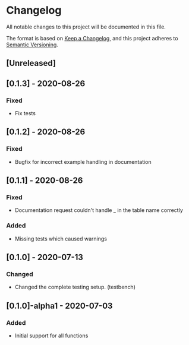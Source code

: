 # Changelog
All notable changes to this project will be documented in this file.

The format is based on [Keep a Changelog](https://keepachangelog.com/en/1.0.0/),
and this project adheres to [Semantic Versioning](https://semver.org/spec/v2.0.0.html).

## [Unreleased]
## [0.1.3] - 2020-08-26
### Fixed
- Fix tests
## [0.1.2] - 2020-08-26
### Fixed
- Bugfix for incorrect example handling in documentation
## [0.1.1] - 2020-08-26
### Fixed
- Documentation request couldn't handle _ in the table name correctly
### Added
- Missing tests which caused warnings

## [0.1.0] - 2020-07-13
### Changed
- Changed the complete testing setup. (testbench)

## [0.1.0]-alpha1 - 2020-07-03
### Added
- Initial support for all functions

